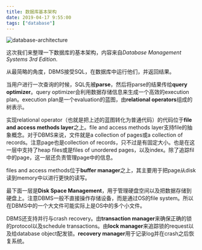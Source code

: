 ```yaml
---
title: 数据库基本架构
date: 2019-04-17 9:55:00
tags: ["database"]
---
```


![database-architecture](//i.imgur.com/8PMtWPo.png)

这次我们来整理一下数据库的基本架构，内容来自*Database Management Systems 3rd Edition*.

从最简略的角度，DBMS接受SQL，在数据库中运行他们，并返回结果。

当用户进行一次查询的时候，SQL先被**parse**，然后将parse的结果传给**query optimizer**。query optimizer会利用数据存储信息来生成一个高效的execution plan。execution plan是一个evaluation的蓝图，由**relational operators**组成的树表示。

实现relational operator（也就是把上述的蓝图转化为普通代码）的代码位于**file and access methods layer**之上。file and access methods layer支持file的抽象概念。对于DBMS来说，文件就是a collection of pages或a collection of records。注意page也是collection of records，只不过是有固定大小。也是在这一层中支持了heap files或是files of unordered pages，以及index。除了追踪fil中的page，这一层还负责管理page中的信息。

files and access methods位于**buffer manager**之上，其主要用于把page从disk读到memory中以进行更快的读写。

最下面一层是**Disk Space Management**，用于管理硬盘空间以及把数据存储到硬盘上。注意DBMS一般不直接操作存储设备，而是通过OS的file system。所以在DBMS中的一个大文件可能实际上是OS中的多个小文件。

DBMS还支持并行与crash recovery。由**transaction manager**来确保正确的锁的protocol以及schedule transactions。由**lock manager**来追踪锁的request以及给database object配发锁。**recovery manager**用于记录log并在crash之后恢复系统。